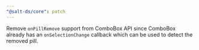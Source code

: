 ```yaml
---
"@salt-ds/core": patch
---
```


Remove `onPillRemove` support from ComboBox API since ComboBox already has an `onSelectionChange` callback which can be used to detect the removed pill.
